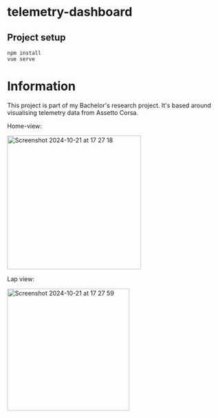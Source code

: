 # telemetry-dashboard

## Project setup
```
npm install
vue serve
```

# Information
This project is part of my Bachelor's research project. It's based around visualising telemetry data from Assetto Corsa.

Home-view:

<img width="311" alt="Screenshot 2024-10-21 at 17 27 18" src="https://github.com/user-attachments/assets/9c975123-bbfd-4682-809d-bbd6209db5f2">

Lap view:

<img width="284" alt="Screenshot 2024-10-21 at 17 27 59" src="https://github.com/user-attachments/assets/e04f2368-068b-4f58-88e4-f96c6283680b">
